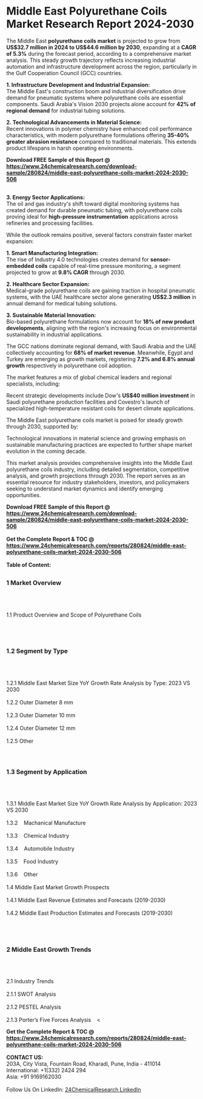 <h1>Middle East Polyurethane Coils Market Research Report 2024-2030</h1><p>The Middle East <strong>polyurethane coils market</strong> is projected to grow from <strong>US$32.7 million in 2024 to US$44.6 million by 2030</strong>, expanding at a <strong>CAGR of 5.3%</strong> during the forecast period, according to a comprehensive market analysis. This steady growth trajectory reflects increasing industrial automation and infrastructure development across the region, particularly in the Gulf Cooperation Council (GCC) countries.</p><p><strong>1. Infrastructure Development and Industrial Expansion:</strong><br>
The Middle East's construction boom and industrial diversification drive demand for pneumatic systems where polyurethane coils are essential components. Saudi Arabia's Vision 2030 projects alone account for <strong>42% of regional demand</strong> for industrial tubing solutions.</p><p><strong>2. Technological Advancements in Material Science:</strong><br>
Recent innovations in polymer chemistry have enhanced coil performance characteristics, with modern polyurethane formulations offering <strong>35-40% greater abrasion resistance</strong> compared to traditional materials. This extends product lifespans in harsh operating environments.</p><div><b>Download FREE Sample of this Report @ 
            <a href="https://www.24chemicalresearch.com/download-sample/280824/middle-east-polyurethane-coils-market-2024-2030-506">
            https://www.24chemicalresearch.com/download-sample/280824/middle-east-polyurethane-coils-market-2024-2030-506</a></b></div><br><p><strong>3. Energy Sector Applications:</strong><br>
The oil and gas industry's shift toward digital monitoring systems has created demand for durable pneumatic tubing, with polyurethane coils proving ideal for <strong>high-pressure instrumentation</strong> applications across refineries and processing facilities.</p><p>While the outlook remains positive, several factors constrain faster market expansion:</p><p><strong>1. Smart Manufacturing Integration:</strong><br>
The rise of Industry 4.0 technologies creates demand for <strong>sensor-embedded coils</strong> capable of real-time pressure monitoring, a segment projected to grow at <strong>9.8% CAGR</strong> through 2030.</p><p><strong>2. Healthcare Sector Expansion:</strong><br>
Medical-grade polyurethane coils are gaining traction in hospital pneumatic systems, with the UAE healthcare sector alone generating <strong>US$2.3 million</strong> in annual demand for medical tubing solutions.</p><p><strong>3. Sustainable Material Innovation:</strong><br>
Bio-based polyurethane formulations now account for <strong>18% of new product developments</strong>, aligning with the region's increasing focus on environmental sustainability in industrial applications.</p><p>The GCC nations dominate regional demand, with Saudi Arabia and the UAE collectively accounting for <strong>68% of market revenue</strong>. Meanwhile, Egypt and Turkey are emerging as growth markets, registering <strong>7.2% and 6.8% annual growth</strong> respectively in polyurethane coil adoption.</p><p>The market features a mix of global chemical leaders and regional specialists, including:</p><p>Recent strategic developments include Dow's <strong>US$40 million investment</strong> in Saudi polyurethane production facilities and Covestro's launch of specialized high-temperature resistant coils for desert climate applications.</p><p>The Middle East polyurethane coils market is poised for steady growth through 2030, supported by:</p><p>Technological innovations in material science and growing emphasis on sustainable manufacturing practices are expected to further shape market evolution in the coming decade.</p><p>This market analysis provides comprehensive insights into the Middle East polyurethane coils industry, including detailed segmentation, competitive analysis, and growth projections through 2030. The report serves as an essential resource for industry stakeholders, investors, and policymakers seeking to understand market dynamics and identify emerging opportunities.</p><div><b>Download FREE Sample of this Report @ 
            <a href="https://www.24chemicalresearch.com/download-sample/280824/middle-east-polyurethane-coils-market-2024-2030-506">
            https://www.24chemicalresearch.com/download-sample/280824/middle-east-polyurethane-coils-market-2024-2030-506</a></b></div><br><div><b>Get the Complete Report & TOC @ 
            <a href="https://www.24chemicalresearch.com/reports/280824/middle-east-polyurethane-coils-market-2024-2030-506">
            https://www.24chemicalresearch.com/reports/280824/middle-east-polyurethane-coils-market-2024-2030-506</a></b></div><br>
            <b>Table of Content:</b><p><h2><span style="font-size:16px"><strong>1 Market Overview&nbsp;&nbsp; &nbsp;</strong></span></h2><br />
<br />
<p>1.1 Product Overview and Scope of Polyurethane Coils&nbsp;</p><br />
<br />
<h2><strong><span style="font-size:16px">1.2 Segment by Type&nbsp;&nbsp; &nbsp;</span></strong></h2><br />
<br />
<p>1.2.1 Middle East Market Size YoY Growth Rate Analysis by Type: 2023 VS 2030&nbsp;&nbsp; &nbsp;<br /><br />
1.2.2 Outer Diameter 8 mm&nbsp;&nbsp; &nbsp;<br /><br />
1.2.3 Outer Diameter 10 mm<br /><br />
1.2.4 Outer Diameter 12 mm<br /><br />
1.2.5 Other<br /><br />
<br />
<h2><span style="font-size:16px"><strong>1.3 Segment by Application&nbsp;&nbsp;</strong></span></h2><br />
<br />
<p>1.3.1 Middle East Market Size YoY Growth Rate Analysis by Application: 2023 VS 2030&nbsp;&nbsp; &nbsp;<br /><br />
1.3.2&nbsp;&nbsp; &nbsp;Machanical Manufacture<br /><br />
1.3.3&nbsp;&nbsp; &nbsp;Chemical Industry<br /><br />
1.3.4&nbsp;&nbsp; &nbsp;Automobile Industry<br /><br />
1.3.5&nbsp;&nbsp; &nbsp;Food Industry<br /><br />
1.3.6&nbsp;&nbsp; &nbsp;Other<br /><br />
1.4 Middle East Market Growth Prospects&nbsp;&nbsp; &nbsp;<br /><br />
1.4.1 Middle East Revenue Estimates and Forecasts (2019-2030)&nbsp;&nbsp; &nbsp;<br /><br />
1.4.2 Middle East Production Estimates and Forecasts (2019-2030)&nbsp;&nbsp;</p><br />
<br />
<h2><span style="font-size:16px"><strong>2 Middle East Growth Trends&nbsp;&nbsp; &nbsp;</strong></span></h2><br />
<br />
<p>2.1 Industry Trends&nbsp;&nbsp; &nbsp;<br /><br />
2.1.1 SWOT Analysis&nbsp;&nbsp; &nbsp;<br /><br />
2.1.2 PESTEL Analysis&nbsp;&nbsp; &nbsp;<br /><br />
2.1.3 Porter&rsquo;s Five Forces Analysis&nbsp;&nbsp; &nbsp;<</p><div><b>Get the Complete Report & TOC @ 
            <a href="https://www.24chemicalresearch.com/reports/280824/middle-east-polyurethane-coils-market-2024-2030-506">
            https://www.24chemicalresearch.com/reports/280824/middle-east-polyurethane-coils-market-2024-2030-506</a></b></div><br><b>CONTACT US:</b><br>
            203A, City Vista, Fountain Road, Kharadi, Pune, India - 411014<br>
            International: +1(332) 2424 294<br>
            Asia: +91 9169162030 <br><br>
            Follow Us On LinkedIn: <a href="https://www.linkedin.com/company/24chemicalresearch/">24ChemicalResearch LinkedIn</a>